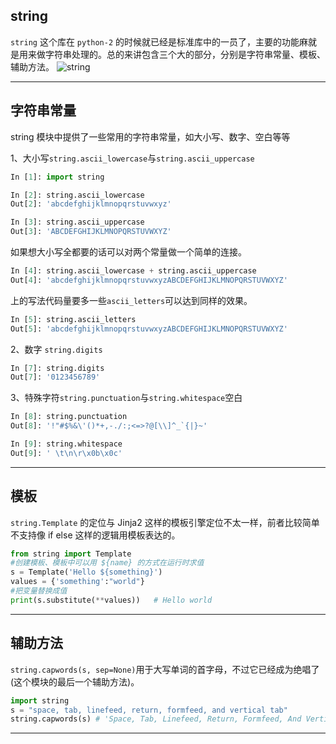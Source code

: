 ## string
`string` 这个库在 `python-2` 的时候就已经是标准库中的一员了，主要的功能麻就是用来做字符串处理的。总的来讲包含三个大的部分，分别是字符串常量、模板、辅助方法。
![string](static/2020-13/string.png)

---

## 字符串常量
string 模块中提供了一些常用的字符串常量，如大小写、数字、空白等等

1、大小写`string.ascii_lowercase`与`string.ascii_uppercase`
```python
In [1]: import string                                                           

In [2]: string.ascii_lowercase                                                  
Out[2]: 'abcdefghijklmnopqrstuvwxyz'

In [3]: string.ascii_uppercase                                                  
Out[3]: 'ABCDEFGHIJKLMNOPQRSTUVWXYZ'
```
如果想大小写全都要的话可以对两个常量做一个简单的连接。
```python
In [4]: string.ascii_lowercase + string.ascii_uppercase                         
Out[4]: 'abcdefghijklmnopqrstuvwxyzABCDEFGHIJKLMNOPQRSTUVWXYZ'
```
上的写法代码量要多一些`ascii_letters`可以达到同样的效果。
```python
In [5]: string.ascii_letters                                                    
Out[5]: 'abcdefghijklmnopqrstuvwxyzABCDEFGHIJKLMNOPQRSTUVWXYZ'
```

2、数字 `string.digits`
```python
In [7]: string.digits                                                           
Out[7]: '0123456789'
```

3、特殊字符`string.punctuation`与`string.whitespace`空白
```python
In [8]: string.punctuation                                                      
Out[8]: '!"#$%&\'()*+,-./:;<=>?@[\\]^_`{|}~'

In [9]: string.whitespace                                                       
Out[9]: ' \t\n\r\x0b\x0c'
```
---

## 模板
`string.Template` 的定位与 Jinja2 这样的模板引擎定位不太一样，前者比较简单不支持像 if  else 这样的逻辑用模板表达的。
```python
from string import Template
#创建模板、模板中可以用 ${name} 的方式在运行时求值
s = Template('Hello ${something}')
values = {'something':"world"}
#把变量替换成值
print(s.substitute(**values))   # Hello world
```
---

## 辅助方法
`string.capwords(s, sep=None)`用于大写单词的首字母，不过它已经成为绝唱了(这个模块的最后一个辅助方法)。
```python
import string
s = "space, tab, linefeed, return, formfeed, and vertical tab"
string.capwords(s) # 'Space, Tab, Linefeed, Return, Formfeed, And Vertical Tab'
```
---